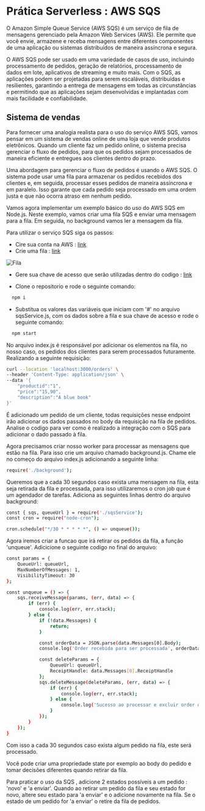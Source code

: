 
# Prática Serverless : AWS SQS

O Amazon Simple Queue Service (AWS SQS) é um serviço de fila de mensagens gerenciado pela Amazon Web Services (AWS). Ele permite que você envie, armazene e receba mensagens entre diferentes componentes de uma aplicação ou sistemas distribuídos de maneira assíncrona e segura.

O AWS SQS pode ser usado em uma variedade de casos de uso, incluindo processamento de pedidos, geração de relatórios, processamento de dados em lote, aplicativos de streaming e muito mais. Com o SQS, as aplicações podem ser projetadas para serem escaláveis, distribuídas e resilientes, garantindo a entrega de mensagens em todas as circunstâncias e permitindo que as aplicações sejam desenvolvidas e implantadas com mais facilidade e confiabilidade.




## Sistema de vendas
Para fornecer uma analogia realista para o uso do serviço AWS SQS, vamos pensar em um sistema de vendas online de uma loja que vende produtos eletrônicos. Quando um cliente faz um pedido online, o sistema precisa gerenciar o fluxo de pedidos, para que os pedidos sejam processados ​​de maneira eficiente e entregues aos clientes dentro do prazo.

Uma abordagem para gerenciar o fluxo de pedidos é usando o AWS SQS. O sistema pode usar uma fila para armazenar os pedidos recebidos dos clientes e, em seguida, processar esses pedidos de maneira assíncrona e em paralelo. Isso garante que cada pedido seja processado em uma ordem justa e que não ocorra atraso em nenhum pedido.

Vamos agora implementar um exemplo básico do uso do AWS SQS em Node.js. Neste exemplo, vamos criar uma fila SQS e enviar uma mensagem para a fila. Em seguida, no background vamos ler a mensagem da fila.

Para utilizar o serviço SQS siga os passos:
- Cire sua conta na AWS : [link](https://portal.aws.amazon.com/billing/signup#/start/otp)
- Crie uma fila : [link](https://us-east-2.console.aws.amazon.com/sqs/v2/home?region=us-east-2#/)


![Fila](https://i.ibb.co/hfPqk6S/criar-Fila-Correto.jpg)

- Gere sua chave de acesso que serão utilizadas dentro do codigo : [link](https://us-east-1.console.aws.amazon.com/iamv2/home?region=us-east-1#/security_credentials)

- Clone o repositorio e rode o seguinte comando:
```bash
  npm i
```
- Substitua os valores das variáveis que iniciam com '#' no arquivo sqsService.js, com os dados sobre a fila e sua chave de acesso e rode o seguinte comando:

```bash
  npm start
```
No arquivo index.js é responsável por adicionar os elementos na fila, no nosso caso, os pedidos dos clientes para serem processados futuramente. Realizando a seguinte requisição:

```bash
curl --location 'localhost:3000/orders' \
--header 'Content-Type: application/json' \
--data '{
    "productid":"1",
    "price":"15,90",
    "description":"A blue book"
}'
```
É adicionado um pedido de um cliente, todas requisições nesse endpoint irão adicionar os dados passados no body da requisição na fila de pedidos.
Analise o codigo para ver como é realizado a integração com o SQS para adicionar o dado passado à fila.

Agora precisamos criar nosso worker para processar as mensagens que estão na fila. Para isso crie um arquivo chamado background.js. Chame ele no começo do arquivo index.js adicionando a seguinte linha:
```bash
require('./background');
```
Queremos que a cada 30 segundos caso exista uma mensagem na fila, esta seja retirada da fila e processada, para isso utilizaremos o  cron job que é um agendador de tarefas.
Adiciona as seguintes linhas dentro do arquivo background:

```bash
const { sqs, queueUrl } = require('./sqsService');
const cron = require("node-cron");

cron.schedule("*/30 * * * * *", () => unqueue());
```
Agora iremos criar a funcao que irá retirar os pedidos da fila, a função 'unqueue'.
Adicicione o seguinte codigo no final do arquivo:
```bash
const params = {
    QueueUrl: queueUrl,
    MaxNumberOfMessages: 1,
    VisibilityTimeout: 30
};

const unqueue = () => {
    sqs.receiveMessage(params, (err, data) => {
        if (err) {
            console.log(err, err.stack);
        } else {
            if (!data.Messages) {
                return;
            }

            const orderData = JSON.parse(data.Messages[0].Body);
            console.log('Order recebida para ser processada', orderData);

            const deleteParams = {
                QueueUrl: queueUrl,
                ReceiptHandle: data.Messages[0].ReceiptHandle
            };
            sqs.deleteMessage(deleteParams, (err, data) => {
                if (err) {
                    console.log(err, err.stack);
                } else {
                    console.log('Sucesso ao processar e excluir order da fila');
                }
            });
        }
    });
}
```
Com isso a cada 30 segundos caso exista algum pedido na fila, este será processado.

Você pode criar uma propriedade state por exemplo ao body do pedido e tomar decisões diferentes quando retirar da fila. 

Para praticar o uso da SQS , adicione 2 estados possíveis a um pedido : 'novo' e 'a enviar'. Quando ao retirar um pedido da fila e seu estado for novo, altere seu estado para 'a enviar' e o adicione novamente na fila. Se o estado de um pedido for 'a enviar' o retire da fila de pedidos.




